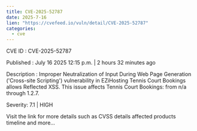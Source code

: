 ```yaml
--- 
title: CVE-2025-52787
date: 2025-7-16
lien: "https://cvefeed.io/vuln/detail/CVE-2025-52787"
categories:
  - cve
---
```


CVE ID : CVE-2025-52787

Published :  July 16
2025
12:15 p.m. | 2 hours
32 minutes ago

Description : Improper Neutralization of Input During Web Page Generation ('Cross-site Scripting') vulnerability in EZiHosting Tennis Court Bookings allows Reflected XSS. This issue affects Tennis Court Bookings: from n/a through 1.2.7.

Severity: 7.1 | HIGH

Visit the link for more details
such as CVSS details
affected products
timeline
and more...
